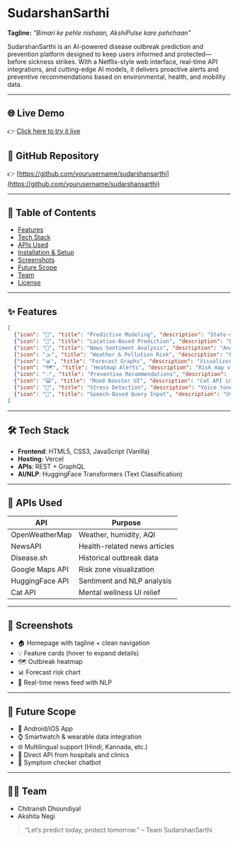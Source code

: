 # SudarshanSarthi

**Tagline:** *"Bimari ke pehle nishaan, AkshiPulse kare pehchaan"*

SudarshanSarthi is an AI-powered disease outbreak prediction and prevention platform designed to keep users informed and protected—before sickness strikes. With a Netflix-style web interface, real-time API integrations, and cutting-edge AI models, it delivers proactive alerts and preventive recommendations based on environmental, health, and mobility data.

---

## 🌐 Live Demo

👉 [Click here to try it live](https://sudarshansarthi.vercel.app)

## 📁 GitHub Repository

👉 [https://github.com/yourusername/sudarshansarthi](https://github.com/yourusername/sudarshansarthi)

---

## 📌 Table of Contents

* [Features](#-features)
* [Tech Stack](#-tech-stack)
* [APIs Used](#-apis-used)
* [Installation & Setup](#-installation--setup)
* [Screenshots](#-screenshots)
* [Future Scope](#-future-scope)
* [Team](#-team)
* [License](#-license)

---

## ✨ Features

```json
[
  {"icon": "🌟", "title": "Predictive Modeling", "description": "State-of-the-art AI models forecast health risks using real-time data."},
  {"icon": "📍", "title": "Location-Based Prediction", "description": "Dynamic disease risk score based on your current city or coordinates."},
  {"icon": "📰", "title": "News Sentiment Analysis", "description": "Analyzes health news using NLP to detect local health alerts or fake news."},
  {"icon": "🌫️", "title": "Weather & Pollution Risk", "description": "Fetches weather & AQI to assess respiratory or viral outbreak risk."},
  {"icon": "📊", "title": "Forecast Graphs", "description": "Visualizes trends of predicted disease spikes in your area."},
  {"icon": "🗺️", "title": "Heatmap Alerts", "description": "Risk map visualizer to show hot zones based on outbreak data."},
  {"icon": "💡", "title": "Preventive Recommendations", "description": "Smart, personalized health tips based on predicted risks."},
  {"icon": "😺", "title": "Mood Booster UI", "description": "Cat API integrated to reduce anxiety during outbreak alerts."},
  {"icon": "🧠", "title": "Stress Detection", "description": "Voice tone-based stress analysis (early stage)."},
  {"icon": "🎤", "title": "Speech-Based Query Input", "description": "Users can ask about risks using their voice (demo)."}
]
```

---

## 🛠️ Tech Stack

* **Frontend**: HTML5, CSS3, JavaScript (Vanilla)
* **Hosting**: Vercel
* **APIs**: REST + GraphQL
* **AI/NLP**: HuggingFace Transformers (Text Classification)

---

## 🔌 APIs Used

| API             | Purpose                      |
| --------------- | ---------------------------- |
| OpenWeatherMap  | Weather, humidity, AQI       |
| NewsAPI         | Health-related news articles |
| Disease.sh      | Historical outbreak data     |
| Google Maps API | Risk zone visualization      |
| HuggingFace API | Sentiment and NLP analysis   |
| Cat API         | Mental wellness UI relief  |

---

## 📸 Screenshots

* 🏠 Homepage with tagline + clean navigation
* 💡 Feature cards (hover to expand details)
* 🗺️ Outbreak heatmap
* 📊 Forecast risk chart
* 📰 Real-time news feed with NLP

---

## 🚀 Future Scope

* 📱 Android/iOS App
* ⌚ Smartwatch & wearable data integration
* 🌐 Multilingual support (Hindi, Kannada, etc.)
* 🏥 Direct API from hospitals and clinics
* 🧪 Symptom checker chatbot

---

## 👨‍💻 Team

* Chitransh Dhoundiyal
* Akshita Negi


> “Let’s predict today, protect tomorrow.”
> – Team SudarshanSarthi
